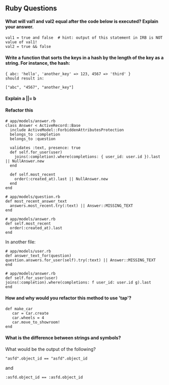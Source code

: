 ## Ruby Questions

#### What will val1 and val2 equal after the code below is executed? Explain your answer.

```
val1 = true and false  # hint: output of this statement in IRB is NOT value of val1!
val2 = true && false
```

#### Write a function that sorts the keys in a hash by the length of the key as a string. For instance, the hash:

```
{ abc: 'hello', 'another_key' => 123, 4567 => 'third' }
should result in:

["abc", "4567", "another_key"]
```

#### Explain a ||= b

#### Refactor this
```
# app/models/answer.rb
class Answer < ActiveRecord::Base
  include ActiveModel::ForbiddenAttributesProtection
  belongs_to :completion
  belongs_to :question

  validates :text, presence: true
  def self.for_user(user)
    joins(:completion).where(completions: { user_id: user.id }).last || NullAnswer.new
  end

  def self.most_recent
    order(:created_at).last || NullAnswer.new
  end
end
```
```
# app/models/question.rb
def most_recent_answer_text
  answers.most_recent.try(:text) || Answer::MISSING_TEXT
end
```

```
# app/models/answer.rb
def self.most_recent
  order(:created_at).last
end
```
In another file:
```
# app/models/user.rb
def answer_text_for(question)
question.answers.for_user(self).try(:text) || Answer::MISSING_TEXT
end
```
```
# app/models/answer.rb
def self.for_user(user)
joins(:completion).where(completions: f user_id: user.id g).last
end
```


#### How and why would you refactor this method to use 'tap'?
```
def make_car
   car = Car.create
   car.wheels = 4
   car.move_to_showroom!
end
```

#### What is the difference between strings and symbols?

What would be the output of the following?
```
"asfd".object_id == "asfd".object_id
```
and
```
:asfd.object_id == :asfd.object_id
```

